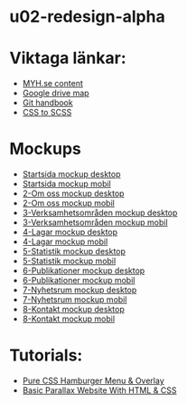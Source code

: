 # u02-redesign-alpha

<h1>Viktaga länkar:</h1>
<ul> 
  <li><a href="https://files.slack.com/files-pri/T4WV23X5X-FNX45DY1H/download/myh_content.zip">MYH.se content</a></li>
  <li><a href="https://drive.google.com/open?id=1Zflq5lON8680LNOjI1toPCB0JguIY6ds">Google drive map</a></li>
  <li><a href="https://guides.github.com/introduction/git-handbook/">Git handbook</a></li>
  <li><a href="https://www.css2scss.com/">CSS to SCSS</a></li>
</ul>

<h1>Mockups</h1>
<ul>
    <li><a href="https://www.figma.com/proto/YdTNGoZ9oeFulYVGFy2Vrh/MYH-mockup-desktop-startsida?node-id=43%3A9&viewport=273%2C-597%2C0.4903155267238617&scaling=min-zoom">Startsida mockup desktop</a></li>
    <li><a href ="https://www.figma.com/proto/C5sth4VUdoY4cFe3FJzH7D/MYH-mochup-mobile-startsida?node-id=44%3A2&viewport=311%2C197%2C0.11738261580467224&scaling=scale-down">Startsida mockup mobil</a></li>
    <li><a href ="https://www.figma.com/proto/Ysu6KgdSAcmg6PY4DKcUA7/MYH-mockup-desktop-2-om-oss?node-id=43%3A9&viewport=344%2C-163%2C0.3124585747718811&scaling=min-zoom">2-Om oss mockup desktop</a></li>
    <li><a href ="https://www.figma.com/proto/ZBdoFgwtjRZxEeGGclxLIH/MYH-mockup-mobile-2-om-oss?node-id=1%3A2&viewport=497%2C535%2C0.16986364126205444&scaling=scale-down">2-Om oss mockup mobil</a></li>
    <li><a href ="https://www.figma.com/proto/oebkyGRIXpOAZQLTkcCUMN/MYH-mockup-desktop-3-Verksamhetsomr%C3%A5den?node-id=43%3A9&viewport=344%2C-163%2C0.3124585747718811&scaling=min-zoom">3-Verksamhetsområden mockup desktop</a></li>
    <li><a href ="https://www.figma.com/proto/Hv1mAF3hQy37Kci7zREQjV/MYH-mockup-mobile-3-Verksamhetsomr%C3%A5den?node-id=1%3A2&viewport=497%2C400%2C0.12480896711349487&scaling=scale-down">3-Verksamhetsområden mockup mobil</a></li>
    <li><a href ="https://www.figma.com/proto/LcL9Isk5oKrehon50nPthw/MYH-mockup-desktop-4-Lagar?node-id=43%3A9&viewport=344%2C-163%2C0.3124585747718811&scaling=min-zoom">4-Lagar mockup desktop</a></li>
    <li><a href ="https://www.figma.com/proto/VtptvElTO9U25HcoG88lOm/MYH-mockup-mobile-4-Lagar?node-id=1%3A2&scaling=scale-down">4-Lagar mockup mobil</a></li>
    <li><a href ="https://www.figma.com/proto/rcnbkxClKPebpm0rVxfNVc/MYH-mockup-desktop-5-Statistik?node-id=43%3A9&viewport=344%2C-163%2C0.3124585747718811&scaling=min-zoom">5-Statistik mockup desktop</a></li>
    <li><a href ="https://www.figma.com/proto/KKMsGIWSeTfQeqhZBmnuTQ/MYH-mockup-mobile-5-Statistik?node-id=1%3A2&viewport=497%2C672%2C0.21528998017311096&scaling=scale-down">5-Statistik mockup mobil</a></li>
    <li><a href ="https://www.figma.com/proto/mhVMeBYnCRqAQmIoWxyZuW/MYH-mockup-desktop-6-Publikationer?node-id=43%3A9&viewport=344%2C-163%2C0.3124585747718811&scaling=min-zoom">6-Publikationer mockup desktop</a></li>
    <li><a href ="https://www.figma.com/proto/5IKxwVDn98PX4zsqzqi6zl/MYH-mockup-mobile-6-Publikationer?node-id=1%3A2&viewport=497%2C267%2C0.08045095950365067&scaling=scale-down">6-Publikationer mockup mobil</a></li>
    <li><a href ="https://www.figma.com/proto/t3YqGknToR1cpspL7NQwre/MYH-mockup-desktop-7-Nyhetsrum?node-id=43%3A9&viewport=344%2C-163%2C0.3124585747718811&scaling=min-zoom">7-Nyhetsrum mockup desktop</a></li>
    <li><a href ="https://www.figma.com/proto/Z79IWgk6AAo1Q4u25God4O/MYH-mockup-mobile-7-Nyhetsrum?node-id=1%3A2&viewport=497%2C382%2C0.11870154738426208&scaling=scale-down">7-Nyhetsrum mockup mobil</a></li>
    <li><a href ="https://www.figma.com/proto/Q3DHp0MeYxUHfAaWIga0Vt/MYH-mockup-desktop-8-Kontakt?node-id=43%3A9&viewport=344%2C-163%2C0.3124585747718811&scaling=min-zoom">8-Kontakt mockup desktop</a></li>
    <li><a href ="https://www.figma.com/proto/2Rj7g89nqR2o9pODXGcZBd/MYH-mockup-mobile-8-Kontakt?node-id=1%3A2&viewport=497%2C509%2C0.16107824444770813&scaling=scale-down">8-Kontakt mockup mobil</a></li>
</ul>

<h1>Tutorials:</h1>
<ul>
  <li><a href="https://www.youtube.com/watch?v=DZg6UfS5zYg">Pure CSS Hamburger Menu & Overlay</a></li>
  <li><a href="https://www.youtube.com/watch?v=JttTcnidSdQ">Basic Parallax Website With HTML & CSS</a></li>
</ul>  

